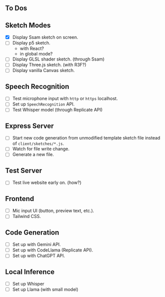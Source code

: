 ## To Dos

## Sketch Modes

- [x] Display Ssam sketch on screen.
- [ ] Display p5 sketch.
  - with React?
  - in global mode?
- [ ] Display GLSL shader sketch. (through Ssam)
- [ ] Display Three.js sketch. (with R3F?)
- [ ] Display vanilla Canvas sketch.

## Speech Recognition

- [ ] Test microphone input with `http` or `https` localhost.
- [ ] Set up `SpeechRecognition` API.
- [ ] Test Whisper model (through Replicate API)

## Express Server

- [ ] Start new code generation from unmodified template sketch file instead of `client/sketches/*.js`.
- [ ] Watch for file write change.
- [ ] Generate a new file.

## Test Server

- [ ] Test live website early on. (how?)

## Frontend

- [ ] Mic input UI (button, preview text, etc.).
- [ ] Tailwind CSS.

## Code Generation

- [ ] Set up with Gemini API.
- [ ] Set up with CodeLlama (Replicate API).
- [ ] Set up with ChatGPT API.

## Local Inference

- [ ] Set up Whisper
- [ ] Set up Llama (with small model)
